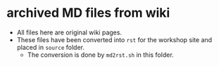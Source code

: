 # archived MD files from wiki

- All files here are original wiki pages.
- These files have been converted into `rst` for the workshop site and placed in `source` folder.
  - The conversion is done by `md2rst.sh` in this folder.